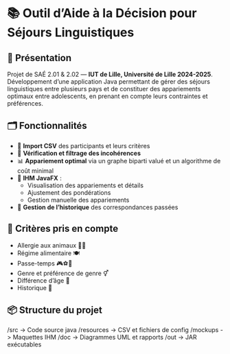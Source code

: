 # 📚 Outil d’Aide à la Décision pour Séjours Linguistiques

## 📖 Présentation

Projet de SAÉ 2.01 & 2.02 — **IUT de Lille, Université de Lille 2024-2025**.  
Développement d’une application Java permettant de gérer des séjours linguistiques entre plusieurs pays et de constituer des appariements optimaux entre adolescents, en prenant en compte leurs contraintes et préférences.

## 🗂 Fonctionnalités

- 📄 **Import CSV** des participants et leurs critères
- 🧹 **Vérification et filtrage des incohérences**
- 📊 **Appariement optimal** via un graphe biparti valué et un algorithme de coût minimal
- 🎨 **IHM JavaFX** :
  - Visualisation des appariements et détails
  - Ajustement des pondérations
  - Gestion manuelle des appariements
- 💾 **Gestion de l’historique** des correspondances passées

## 📑 Critères pris en compte

- Allergie aux animaux 🐶🐱
- Régime alimentaire 🍽️
- Passe-temps 🎮⚽🎨
- Genre et préférence de genre ⚥
- Différence d’âge 📆
- Historique 📜

## 📦 Structure du projet
/src -> Code source java
/resources -> CSV et fichiers de config
/mockups -> Maquettes IHM
/doc -> Diagrammes UML et rapports 
/out -> JAR exécutables 
